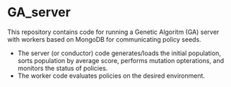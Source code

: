 # GA_server

This repository contains code for running a Genetic Algoritm (GA) server with workers based on MongoDB for communicating policy seeds.

- The server (or conductor) code generates/loads the initial population, sorts population by average score, performs mutation opterations, and monitors the status of policies.
- The worker code evaluates policies on the desired environment.
